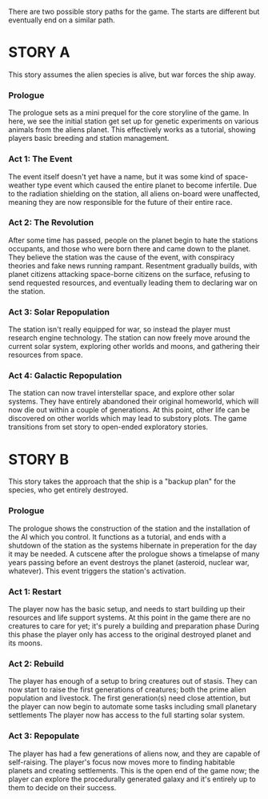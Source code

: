 There are two possible story paths for the game. The starts are different but eventually end on a similar path.

# STORY A
This story assumes the alien species is alive, but war forces the ship away.

### Prologue
The prologue sets as a mini prequel for the core storyline of the game. In here, we see the initial station get set up for genetic experiments on various animals from the aliens planet. This effectively works as a tutorial, showing players basic breeding and station management.

### Act 1: The Event
The event itself doesn't yet have a name, but it was some kind of space-weather type event which caused the entire planet to become infertile. Due to the radiation shielding on the station, all aliens on-board were unaffected, meaning they are now responsible for the future of their entire race.

### Act 2: The Revolution
After some time has passed, people on the planet begin to hate the stations occupants, and those who were born there and came down to the planet. They believe the station was the cause of the event, with conspiracy theories and fake news running rampant. Resentment gradually builds, with planet citizens attacking space-borne citizens on the surface, refusing to send requested resources, and eventually leading them to declaring war on the station.

### Act 3: Solar Repopulation
The station isn't really equipped for war, so instead the player must research engine technology. The station can now freely move around the current solar system, exploring other worlds and moons, and gathering their resources from space.

### Act 4: Galactic Repopulation
The station can now travel interstellar space, and explore other solar systems. They have entirely abandoned their original homeworld, which will now die out within a couple of generations. At this point, other life can be discovered on other worlds which may lead to substory plots. The game transitions from set story to open-ended exploratory stories.

# STORY B
This story takes the approach that the ship is a "backup plan" for the species, who get entirely destroyed.

### Prologue
The prologue shows the construction of the station and the installation of the AI which you control. It functions as a tutorial, and ends with a shutdown of the station as the systems hibernate in preperation for the day it may be needed. A cutscene after the prologue shows a timelapse of many years passing before an event destroys the planet (asteroid, nuclear war, whatever). This event triggers the station's activation.

### Act 1: Restart
The player now has the basic setup, and needs to start building up their resources and life support systems. At this point in the game there are no creatures to care for yet; it's purely a building and preparation phase
During this phase the player only has access to the original destroyed planet and its moons.

### Act 2: Rebuild
The player has enough of a setup to bring creatures out of stasis. They can now start to raise the first generations of creatures; both the prime alien population and livestock. The first generation(s) need close attention, but the player can now begin to automate some tasks including small planetary settlements
The player now has access to the full starting solar system.
### Act 3: Repopulate
The player has had a few generations of aliens now, and they are capable of self-raising. The player's focus now moves more to finding habitable planets and creating settlements. This is the open end of the game now; the player can explore the procedurally generated galaxy and it's entirely up to them to decide on their success.